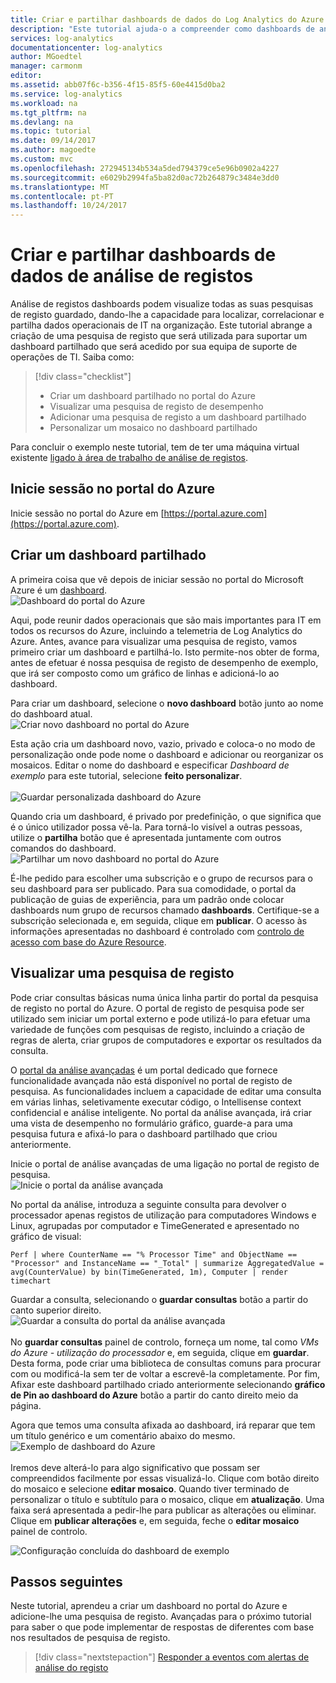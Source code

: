 ```yaml
---
title: Criar e partilhar dashboards de dados do Log Analytics do Azure | Microsoft Docs
description: "Este tutorial ajuda-o a compreender como dashboards de análise de registos podem visualizar a todas as pesquisas de registo guardado, dando-lhe uma lente única para ver o seu ambiente."
services: log-analytics
documentationcenter: log-analytics
author: MGoedtel
manager: carmonm
editor: 
ms.assetid: abb07f6c-b356-4f15-85f5-60e4415d0ba2
ms.service: log-analytics
ms.workload: na
ms.tgt_pltfrm: na
ms.devlang: na
ms.topic: tutorial
ms.date: 09/14/2017
ms.author: magoedte
ms.custom: mvc
ms.openlocfilehash: 272945134b534a5ded794379ce5e96b0902a4227
ms.sourcegitcommit: e6029b2994fa5ba82d0ac72b264879c3484e3dd0
ms.translationtype: MT
ms.contentlocale: pt-PT
ms.lasthandoff: 10/24/2017
---
```

# <a name="create-and-share-dashboards-of-log-analytics-data"></a>Criar e partilhar dashboards de dados de análise de registos

Análise de registos dashboards podem visualize todas as suas pesquisas de registo guardado, dando-lhe a capacidade para localizar, correlacionar e partilha dados operacionais de IT na organização.  Este tutorial abrange a criação de uma pesquisa de registo que será utilizada para suportar um dashboard partilhado que será acedido por sua equipa de suporte de operações de TI.  Saiba como:

> [!div class="checklist"]
> * Criar um dashboard partilhado no portal do Azure
> * Visualizar uma pesquisa de registo de desempenho 
> * Adicionar uma pesquisa de registo a um dashboard partilhado 
> * Personalizar um mosaico no dashboard partilhado

Para concluir o exemplo neste tutorial, tem de ter uma máquina virtual existente [ligado à área de trabalho de análise de registos](log-analytics-quick-collect-azurevm.md).  
 
## <a name="log-in-to-azure-portal"></a>Inicie sessão no portal do Azure
Inicie sessão no portal do Azure em [https://portal.azure.com](https://portal.azure.com). 

## <a name="create-a-shared-dashboard"></a>Criar um dashboard partilhado

A primeira coisa que vê depois de iniciar sessão no portal do Microsoft Azure é um [dashboard](../azure-portal/azure-portal-dashboards.md).<br> ![Dashboard do portal do Azure](media/log-analytics-tutorial-dashboards/log-analytics-portal-dashboard.png)

Aqui, pode reunir dados operacionais que são mais importantes para IT em todos os recursos do Azure, incluindo a telemetria de Log Analytics do Azure.  Antes, avance para visualizar uma pesquisa de registo, vamos primeiro criar um dashboard e partilhá-lo.  Isto permite-nos obter de forma, antes de efetuar é nossa pesquisa de registo de desempenho de exemplo, que irá ser composto como um gráfico de linhas e adicioná-lo ao dashboard.  

Para criar um dashboard, selecione o **novo dashboard** botão junto ao nome do dashboard atual.<br> ![Criar novo dashboard no portal do Azure](media/log-analytics-tutorial-dashboards/log-analytics-create-dashboard-01.png)

Esta ação cria um dashboard novo, vazio, privado e coloca-o no modo de personalização onde pode nome o dashboard e adicionar ou reorganizar os mosaicos. Editar o nome do dashboard e especificar *Dashboard de exemplo* para este tutorial, selecione **feito personalizar**.<br><br> ![Guardar personalizada dashboard do Azure](media/log-analytics-tutorial-dashboards/log-analytics-create-dashboard-02.png)

Quando cria um dashboard, é privado por predefinição, o que significa que é o único utilizador possa vê-la. Para torná-lo visível a outras pessoas, utilize o **partilha** botão que é apresentada juntamente com outros comandos do dashboard.<br> ![Partilhar um novo dashboard no portal do Azure](media/log-analytics-tutorial-dashboards/log-analytics-share-dashboard.png) 

É-lhe pedido para escolher uma subscrição e o grupo de recursos para o seu dashboard para ser publicado. Para sua comodidade, o portal da publicação de guias de experiência, para um padrão onde colocar dashboards num grupo de recursos chamado **dashboards**.  Certifique-se a subscrição selecionada e, em seguida, clique em **publicar**.  O acesso às informações apresentadas no dashboard é controlado com [controlo de acesso com base do Azure Resource](../active-directory/role-based-access-control-configure.md).   

## <a name="visualize-a-log-search"></a>Visualizar uma pesquisa de registo

Pode criar consultas básicas numa única linha partir do portal da pesquisa de registo no portal do Azure. O portal de registo de pesquisa pode ser utilizado sem iniciar um portal externo e pode utilizá-lo para efetuar uma variedade de funções com pesquisas de registo, incluindo a criação de regras de alerta, criar grupos de computadores e exportar os resultados da consulta. 

O [portal da análise avançadas](https://docs.loganalytics.io/docs/Learn/Getting-Started/Getting-started-with-the-Analytics-portal) é um portal dedicado que fornece funcionalidade avançada não está disponível no portal de registo de pesquisa. As funcionalidades incluem a capacidade de editar uma consulta em várias linhas, seletivamente executar código, o Intellisense context confidencial e análise inteligente. No portal da análise avançada, irá criar uma vista de desempenho no formulário gráfico, guarde-a para uma pesquisa futura e afixá-lo para o dashboard partilhado que criou anteriormente.   

Inicie o portal de análise avançadas de uma ligação no portal de registo de pesquisa.<br> ![Inicie o portal da análise avançada](media/log-analytics-tutorial-dashboards/log-analytics-advancedportal-01.png)

No portal da análise, introduza a seguinte consulta para devolver o processador apenas registos de utilização para computadores Windows e Linux, agrupadas por computador e TimeGenerated e apresentado no gráfico de visual:

```
Perf | where CounterName == "% Processor Time" and ObjectName == "Processor" and InstanceName == "_Total" | summarize AggregatedValue = avg(CounterValue) by bin(TimeGenerated, 1m), Computer | render timechart
```

Guardar a consulta, selecionando o **guardar consultas** botão a partir do canto superior direito.<br> ![Guardar a consulta do portal da análise avançada](media/log-analytics-tutorial-dashboards/log-analytics-advancedportal-02.png)<br><br> No **guardar consultas** painel de controlo, forneça um nome, tal como *VMs do Azure - utilização do processador* e, em seguida, clique em **guardar**.  Desta forma, pode criar uma biblioteca de consultas comuns para procurar com ou modificá-la sem ter de voltar a escrevê-la completamente.  Por fim, Afixar este dashboard partilhado criado anteriormente selecionando **gráfico de Pin ao dashboard do Azure** botão a partir do canto direito meio da página.  

Agora que temos uma consulta afixada ao dashboard, irá reparar que tem um título genérico e um comentário abaixo do mesmo.<br> ![Exemplo de dashboard do Azure](media/log-analytics-tutorial-dashboards/log-analytics-modify-dashboard-01.png)<br><br>  Iremos deve alterá-lo para algo significativo que possam ser compreendidos facilmente por essas visualizá-lo.  Clique com botão direito do mosaico e selecione **editar mosaico**.  Quando tiver terminado de personalizar o título e subtítulo para o mosaico, clique em **atualização**.  Uma faixa será apresentada a pedir-lhe para publicar as alterações ou eliminar.  Clique em **publicar alterações** e, em seguida, feche o **editar mosaico** painel de controlo.  

![Configuração concluída do dashboard de exemplo](media/log-analytics-tutorial-dashboards/log-analytics-modify-dashboard-02.png)

## <a name="next-steps"></a>Passos seguintes
Neste tutorial, aprendeu a criar um dashboard no portal do Azure e adicione-lhe uma pesquisa de registo.  Avançadas para o próximo tutorial para saber o que pode implementar de respostas de diferentes com base nos resultados de pesquisa de registo.  

> [!div class="nextstepaction"]
> [Responder a eventos com alertas de análise do registo](log-analytics-tutorial-response.md)